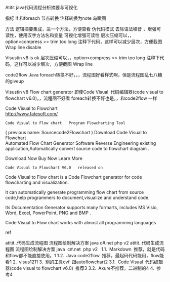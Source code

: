 Atitit java代码流程分析摘要与可视化


指标
If 和foreach 节点转换
注释转换为note
鸟瞰图


方法
逻辑摘要集成，进一个方法，方便查看
伪代码模式
去除语法噪音 ，增强可读性，使用汉字方法名和变量
可视化增强可读性
层次压缩可以，，option>compress >> trim too long 
注释下代码，这样可以减少层次，方便截图
Wrap line disable

Visustin v8 is ok
层次压缩可以，，option>compress >> trim too long 
注释下代码，这样可以减少层次，方便截图
Wrap line

code2flow  Java foreach转换不好，，，流程图好看样式啊，但是流程图乱七八糟的giveup


Visustin v8 Flow chart generator
即使Code Visual 代码编辑器(code visual to flowchart v6.0)，，流程图不好看
foreach转换不好也是，，和code2flow  一样



Code Visual to Flowchart 	 
	http://www.fatesoft.com/   
			
	Code Visual to Flow chart	Program Flowcharting Tool	

( previous name: Sourcecode2Flowchart )
Download Code Visual to Flowchart 	
Automated Flow Chart Generator Software
Reverse Engineering existing application,Automatically convert source code to flowchart diagram .


Download Now   Buy Now   Learn More

			

	Code Visual to Flowchart V6.0	released on	

   Code Visual to Flow chart is a Code Flowchart generator for code flowcharting and visualization.

   It can automatically generate programming flow chart from source code,help programmers to document,visualize and understand code.

   Its Documentation Generator supports many formarts, includes MS Visio, Word, Excel, PowerPoint, PNG and BMP .

   Code Visual to Flow chart works with almost all programming languages 

ref

atitit..代码生成流程图 流程图绘制解决方案 java c#.net php v2
atitit..代码生成流程图 流程图绘制解决方案 java  c#.net  php v2
 
1.1. Markdown 推荐，就是代码和flow都不能直接使用。1
1.2. Java code2flow 推荐，最起码代码能用，flow能看1
2. visus1211
3. 别的工具cvf 跟autoflowchart2
3.1. Code Visual 代码编辑器(code visual to flowchart v6.0) 推荐3
3.2. Axure不推荐，二进制的4
4. 参考4



